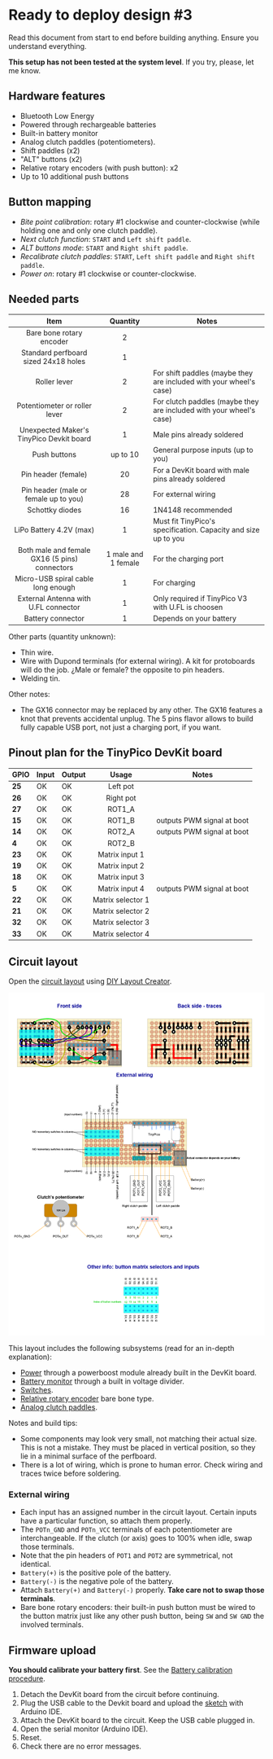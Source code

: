 # Ready to deploy design #3

Read this document from start to end before building anything. Ensure you understand everything.

**This setup has not been tested at the system level**. If you try, please, let me know.

## Hardware features

- Bluetooth Low Energy
- Powered through rechargeable batteries
- Built-in battery monitor
- Analog clutch paddles (potentiometers).
- Shift paddles (x2)
- "ALT" buttons (x2)
- Relative rotary encoders (with push button): x2
- Up to 10 additional push buttons

## Button mapping

- *Bite point calibration*: rotary #1 clockwise and counter-clockwise (while holding one and only one clutch paddle).
- *Next clutch function*: `START` and `Left shift paddle`.
- *ALT buttons mode*: `START` and `Right shift paddle`.
- *Recalibrate clutch paddles*: `START`, `Left shift paddle` and `Right shift paddle`.
- *Power on*: rotary #1 clockwise or counter-clockwise.

## Needed parts

|                   **Item**                    |    **Quantity**     | Notes                                                               |
| :-------------------------------------------: | :-----------------: | ------------------------------------------------------------------- |
|           Bare bone rotary encoder            |          2          |                                                                     |
|     Standard perfboard sized 24x18 holes      |          1          |                                                                     |
|                 Roller lever                  |          2          | For shift paddles (maybe they are included with your wheel's case)  |
|         Potentiometer or roller lever         |          2          | For clutch paddles (maybe they are included with your wheel's case) |
|   Unexpected Maker's TinyPico Devkit board    |          1          | Male pins already soldered                                          |
|                 Push buttons                  |      up to 10       | General purpose inputs (up to you)                                  |
|              Pin header (female)              |         20          | For a DevKit board with male pins already soldered                  |
|     Pin header (male or female up to you)     |         28          | For external wiring                                                 |
|                Schottky diodes                |         16          | 1N4148 recommended                                                  |
|            LiPo Battery 4.2V (max)            |          1          | Must fit TinyPico's specification. Capacity and size up to you      |
| Both male and female GX16 (5 pins) connectors | 1 male and 1 female | For the charging port                                               |
|      Micro-USB spiral cable long enough       |          1          | For charging                                                        |
|     External Antenna with U.FL connector      |          1          | Only required if TinyPico V3 with U.FL is choosen                   |
|               Battery connector               |          1          | Depends on your battery                                             |

Other parts (quantity unknown):

- Thin wire.
- Wire with Dupond terminals (for external wiring). A kit for protoboards will do the job. ¿Male or female? the opposite to pin headers.
- Welding tin.

Other notes:

- The GX16 connector may be replaced by any other. The GX16 features a knot that prevents accidental unplug. The 5 pins flavor allows to build fully capable USB port, not just a charging port, if you want.

## Pinout plan for the TinyPico DevKit board

| **GPIO** | **Input** | **Output** |     **Usage**     | **Notes**                  |
| -------- | --------- | ---------- | :---------------: | -------------------------- |
| **25**   | OK        | OK         |     Left pot      |                            |
| **26**   | OK        | OK         |     Right pot     |                            |
| **27**   | OK        | OK         |      ROT1_A       |                            |
| **15**   | OK        | OK         |      ROT1_B       | outputs PWM signal at boot |
| **14**   | OK        | OK         |      ROT2_A       | outputs PWM signal at boot |
| **4**    | OK        | OK         |      ROT2_B       |                            |
| **23**   | OK        | OK         |  Matrix input 1   |                            |
| **19**   | OK        | OK         |  Matrix input 2   |                            |
| **18**   | OK        | OK         |  Matrix input 3   |                            |
| **5**    | OK        | OK         |  Matrix input 4   | outputs PWM signal at boot |
| **22**   | OK        | OK         | Matrix selector 1 |                            |
| **21**   | OK        | OK         | Matrix selector 2 |                            |
| **32**   | OK        | OK         | Matrix selector 3 |                            |
| **33**   | OK        | OK         | Matrix selector 4 |                            |

## Circuit layout

Open the [circuit layout](./setup3.diy) using [DIY Layout Creator](https://github.com/bancika/diy-layout-creator).

![Setup #3 circuit layout](./setup3.png)

This layout includes the following subsystems (read for an in-depth explanation):

- [Power](../../subsystems/Power/Power_en.md) through a powerboost module already built in the DevKit board.
- [Battery monitor](../../subsystems/BatteryMonitor/BatteryMonitor_en.md) through a built in voltage divider.
- [Switches](../../subsystems/Switches/Switches_en.md).
- [Relative rotary encoder](../../subsystems/RelativeRotaryEncoder/RelativeRotaryEncoder_en.md) bare bone type.
- [Analog clutch paddles](../../subsystems/AnalogClutchPaddles/AnalogClutchPaddles_en.md).

Notes and build tips:

- Some components may look very small, not matching their actual size. This is not a mistake. They must be placed in vertical position, so they lie in a minimal surface of the perfboard.
- There is a lot of wiring, which is prone to human error. Check wiring and traces twice before soldering.

### External wiring

- Each input has an assigned number in the circuit layout. Certain inputs have a particular function, so attach them properly.
- The `POTn_GND` and `POTn_VCC` terminals of each potentiometer are interchangeable. If the clutch (or axis) goes to 100% when idle, swap those terminals.
- Note that the pin headers of `POT1` and `POT2` are symmetrical, not identical.
- `Battery(+)` is the positive pole of the battery.
- `Battery(-)` is the negative pole of the battery.
- Attach `Battery(+)` and `Battery(-)` properly. **Take care not to swap those terminals**.
- Bare bone rotary encoders: their built-in push button must be wired to the button matrix just like any other push button, being `SW` and `SW GND` the involved terminals.

## Firmware upload

**You should calibrate your battery first**. See the [Battery calibration procedure](../../../../src/Firmware/BatteryTools/BatteryCalibration/README.md).

1. Detach the DevKit board from the circuit before continuing. 
2. Plug the USB cable to the Devkit board and upload the [sketch](../../../../src/Firmware/Setup3/Setup3.ino) with Arduino IDE.
3. Attach the DevKit board to the circuit. Keep the USB cable plugged in.
4. Open the serial monitor (Arduino IDE).
5. Reset.
6. Check there are no error messages.
